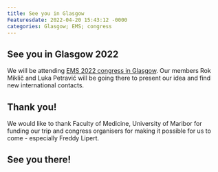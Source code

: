 ```yaml
---
title: See you in Glasgow
Featuresdate: 2022-04-20 15:43:12 -0000
categories: Glasgow; EMS; congress
---
```



## See you in Glasgow 2022

We will be attending [EMS 2022 congress in Glasgow](https://emseurope.org). Our members Rok Miklič and Luka Petravić will be going there to present our idea and find new international contacts.

## Thank you!

We would like to thank Faculty of Medicine, University of Maribor for funding our trip and congress organisers for making it possible for us to come - especially Freddy Lipert.

## See you there!
